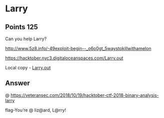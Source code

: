 # Larry

## Points 125

Can you help Larry?

http://www.5z8.info/-49exploit-begin--_o6o0gt_5waystokillwithamelon

https://hacktober.nyc3.digitaloceanspaces.com/Larry.out

Local copy - [Larry.out](bin/Larry.out)

## Answer

@ https://veteransec.com/2018/10/19/hacktober-ctf-2018-binary-analysis-larry

flag-You’re @ liz@ard, L@rry!
